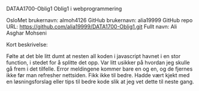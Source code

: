 DATAA1700-Oblig1
Oblig1 i webprogrammering

OsloMet brukernavn: almoh4126
GitHub brukernavn: alia19999 
GitHub repo URL: https://github.com/alia19999/DATA1700-Oblig1.git 
Fullt navn: Ali Asghar Mohseni

Kort beskrivelse:

Følte at det ble litt dumt at nesten all koden i javascript havnet i en stor function, i stedet for å splitte det opp. Var litt usikker på hvordan jeg skulle gå frem i det tilfelle.
Error meldingene kommer bare en og en, og de fjernes ikke før man refresher nettsiden. Fikk ikke til bedre.
Hadde vært kjekt med en løsningsforslag eller tips til bedre kode slik at jeg vet dette til neste gang.
